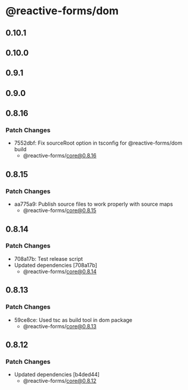 # @reactive-forms/dom

## 0.10.1

## 0.10.0

## 0.9.1

## 0.9.0

## 0.8.16

### Patch Changes

-   7552dbf: Fix sourceRoot option in tsconfig for @reactive-forms/dom build
    -   @reactive-forms/core@0.8.16

## 0.8.15

### Patch Changes

-   aa775a9: Publish source files to work properly with source maps
    -   @reactive-forms/core@0.8.15

## 0.8.14

### Patch Changes

-   708a17b: Test release script
-   Updated dependencies [708a17b]
    -   @reactive-forms/core@0.8.14

## 0.8.13

### Patch Changes

-   59ce8ce: Used tsc as build tool in dom package
    -   @reactive-forms/core@0.8.13

## 0.8.12

### Patch Changes

-   Updated dependencies [b4ded44]
    -   @reactive-forms/core@0.8.12
